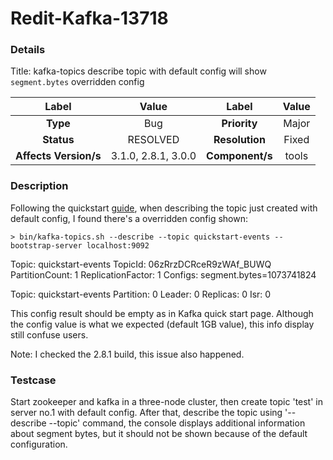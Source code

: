 # Redit-Kafka-13718

### Details

Title: kafka-topics describe topic with default config will show `segment.bytes` overridden config

|         Label         |        Value        |      Label      |         Value          |
|:---------------------:|:-------------------:|:---------------:|:----------------------:|
|       **Type**        |         Bug         |  **Priority**   |         Major          |
|      **Status**       |      RESOLVED       | **Resolution**  |         Fixed          |
| **Affects Version/s** | 3.1.0, 2.8.1, 3.0.0 | **Component/s** |         tools          |

### Description

Following the quickstart [guide](https://kafka.apache.org/quickstart), when describing the topic just created with
default config, I found there's a overridden config shown:

```
> bin/kafka-topics.sh --describe --topic quickstart-events --bootstrap-server localhost:9092
```

Topic: quickstart-events TopicId: 06zRrzDCRceR9zWAf_BUWQ PartitionCount: 1 ReplicationFactor: 1 Configs:
segment.bytes=1073741824

Topic: quickstart-events Partition: 0 Leader: 0 Replicas: 0 Isr: 0

This config result should be empty as in Kafka quick start page. Although the config value is what we expected (default
1GB value), this info display still confuse users.

Note: I checked the 2.8.1 build, this issue also happened.

### Testcase

Start zookeeper and kafka in a three-node cluster, then create topic 'test' in server no.1 with default config. After that, describe the topic using '--describe --topic' command, the console displays additional information about segment bytes, but it should not be shown because of the default configuration.